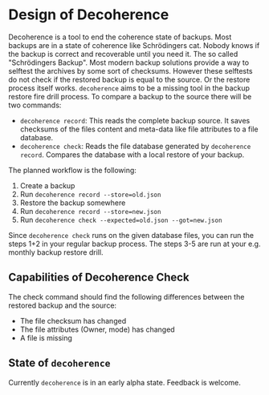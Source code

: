 # Design of Decoherence

Decoherence is a tool to end the coherence state of backups. Most backups are in a state of coherence like Schrödingers cat. Nobody knows if the backup is correct and recoverable until you need it.  The so called "Schrödingers Backup". Most modern backup solutions provide a way to selftest the archives by some sort of checksums. However these selftests do not check if the restored backup is equal to the source. Or the restore process itself works. `decoherence` aims to be a missing tool in the backup restore fire drill process.
To compare a backup to the source there will be two commands:
* `decoherence record`: This reads the complete backup source. It saves checksums of the files content and meta-data like file attributes to a file database.
* `decoherence check`: Reads the file database generated by `decoherence record`. Compares the database with a local restore of your backup.

The planned workflow is the following:
1. Create a backup
2. Run `decoherence record --store=old.json`
3. Restore the backup somewhere
4. Run `decoherence record --store=new.json` 
4. Run `decoherence check --expected=old.json --got=new.json`

Since `decoherence check` runs on the given database files, you can run the steps 1+2 in your regular backup process.
The steps 3-5 are run at your e.g. monthly backup restore drill. 

## Capabilities of Decoherence Check

The check command should find the following differences between the restored backup and the source:
* The file checksum has changed
* The file attributes (Owner, mode) has changed
* A file is missing

## State of `decoherence`
Currently `decoherence` is in an early alpha state. Feedback is welcome.